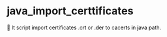 # java_import_certtificates
:key: It script import certificates .crt or .der to cacerts in  java path.
